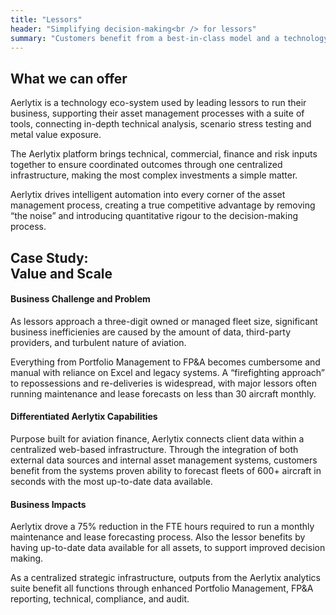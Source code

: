 ```yaml
---
title: "Lessors"
header: "Simplifying decision-making<br /> for lessors"
summary: "Customers benefit from a best-in-class model and a technology that scales with any business"
---
```


<article class="py-5 px-5">
  <div class="container">
  <div class="row gx-lg-5" data-cues="slideInUp">
    <div class="col-md-5">
      <h2 class="fw-bold">What we can offer</h2>
    </div>
    <div class="card col-md-7">
      <p>Aerlytix is a technology eco-system used by leading lessors to run their business, supporting their asset management processes with a suite of tools, connecting in-depth technical analysis, scenario stress testing and metal value exposure.</p>
      <p>The Aerlytix platform brings technical, commercial, finance and risk inputs together to ensure coordinated outcomes through one centralized infrastructure, making the most complex investments a simple matter.</p>
      <p>Aerlytix drives intelligent automation into every corner of the asset management process, creating a true competitive advantage by removing “the noise” and introducing quantitative rigour to the decision-making process.</p>
    </div>
  </div>
  </div>
</article>

<article class="py-5 px-5">
  <div class="container">
  <div class="row gx-lg-5" data-cues="slideInUp">
    <div class="col-md-5">
      <h2 class="fw-bold">Case Study: </br> Value and Scale</h2>
    </div>
    <div class="card col-md-7">
      <h4>Business Challenge and Problem</h4>
      <p>As lessors approach a three-digit owned or managed fleet size, significant business inefficienies are caused by the amount of data, third-party providers, and turbulent nature of aviation.</p>
      <p class="mb-5">Everything from Portfolio Management to FP&A becomes cumbersome and manual with reliance on Excel and legacy systems. A “firefighting approach” to repossessions and re-deliveries is widespread, with major lessors often running maintenance and lease forecasts on less than 30 aircraft monthly.</p>
      <h4>Differentiated Aerlytix Capabilities</h4>
      <p class="mb-5">Purpose built for aviation finance, Aerlytix connects client data within a centralized web-based infrastructure. Through the integration of both external data sources and internal asset management systems, customers benefit from the systems proven ability to forecast fleets of 600+ aircraft in seconds with the most up-to-date data available.</p>
      <h4>Business Impacts</h4>
      <p>Aerlytix drove a 75% reduction in the FTE hours required to run a monthly maintenance and lease forecasting process. Also the lessor benefits by having up-to-date data available for all assets, to support improved decision making.</p>
<p>As a centralized strategic infrastructure, outputs from the Aerlytix analytics suite benefit all functions through enhanced Portfolio Management, FP&A reporting, technical, compliance, and audit.</p>
    </div>
  </div>
  </div>
</article>
